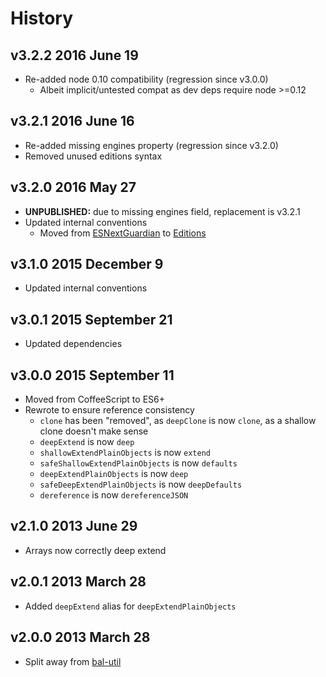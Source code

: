 # History

## v3.2.2 2016 June 19
- Re-added node 0.10 compatibility (regression since v3.0.0)
  - Albeit implicit/untested compat as dev deps require node >=0.12

## v3.2.1 2016 June 16
- Re-added missing engines property (regression since v3.2.0)
- Removed unused editions syntax

## v3.2.0 2016 May 27
- **UNPUBLISHED:** due to missing engines field, replacement is v3.2.1
- Updated internal conventions
  - Moved from [ESNextGuardian](https://github.com/bevry/esnextguardian) to [Editions](https://github.com/bevry/editions)

## v3.1.0 2015 December 9
- Updated internal conventions

## v3.0.1 2015 September 21
- Updated dependencies

## v3.0.0 2015 September 11
- Moved from CoffeeScript to ES6+
- Rewrote to ensure reference consistency
  - `clone` has been "removed", as `deepClone` is now `clone`, as a shallow clone doesn't make sense
  - `deepExtend` is now `deep`
  - `shallowExtendPlainObjects` is now `extend`
  - `safeShallowExtendPlainObjects` is now `defaults`
  - `deepExtendPlainObjects` is now `deep`
  - `safeDeepExtendPlainObjects` is now `deepDefaults`
  - `dereference` is now `dereferenceJSON`

## v2.1.0 2013 June 29
- Arrays now correctly deep extend

## v2.0.1 2013 March 28
- Added `deepExtend` alias for `deepExtendPlainObjects`

## v2.0.0 2013 March 28
- Split away from [bal-util](https://github.com/balupton/bal-util)
